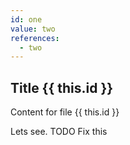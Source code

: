 ```yaml
---
id: one
value: two
references:
  - two
---
```

## Title {{ this.id }}

Content for file {{ this.id }}

Lets see. TODO Fix this